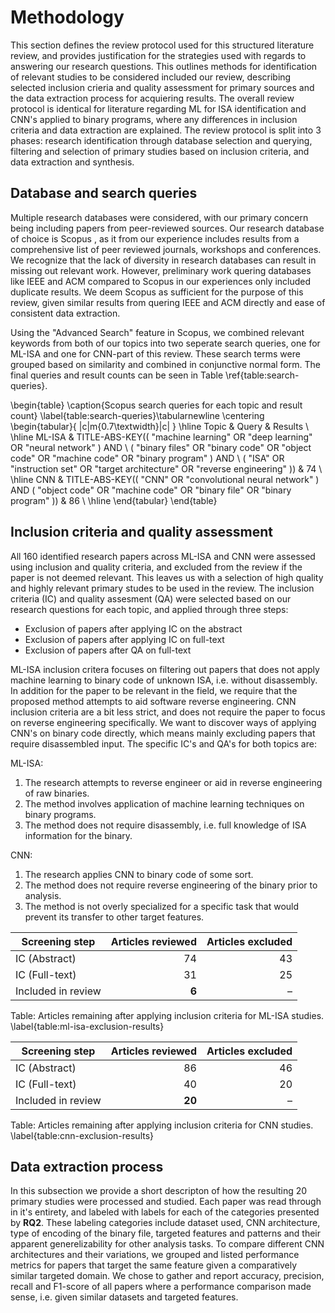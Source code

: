 # Methodology

This section defines the review protocol used for this structured literature review, and provides justification for the strategies used with regards to answering our research questions. This outlines methods for identification of relevant studies to be considered included our review, describing selected inclusion crieria and quality assessment for primary sources and the data extraction process for acquiering results. The overall review protocol is identical for literature regarding ML for ISA identification and CNN's applied to binary programs, where any differences in inclusion criteria and data extraction are explained. The review protocol is split into 3 phases: research identification through database selection and querying, filtering and selection of primary studies based on inclusion criteria, and data extraction and synthesis.

## Database and search queries

Multiple research databases were considered, with our primary concern being including papers from peer-reviewed sources. Our research database of choice is Scopus <!-- (SOURCE?) -->, as it from our experience includes results from a comprehensive list of peer reviewed journals, workshops and conferences. We recognize that the lack of diversity in research databases can result in missing out relevant work. However, preliminary work quering databases like IEEE and ACM compared to Scopus in our experiences only included duplicate results. We deem Scopus as sufficient for the purpose of this review, given similar results from quering IEEE and ACM directly and ease of consistent data extraction.

Using the "Advanced Search" feature in Scopus, we combined relevant keywords from both of our topics into two seperate search queries, one for ML-ISA and one for CNN-part of this review. These search terms were grouped based on similarity and combined in conjunctive normal form. The final queries and result counts can be seen in Table \ref{table:search-queries}.

\begin{table}
\caption{Scopus search queries for each topic and result count}
\label{table:search-queries}\tabularnewline
\centering
\begin{tabular}{ |c|m{0.7\textwidth}|c| }
\hline
Topic & Query & Results \\
\hline
ML-ISA
& TITLE-ABS-KEY(( "machine learning" OR "deep learning" OR "neural network" ) AND \ ( "binary files" OR "binary code" OR "object code" OR "machine code" OR "binary program" ) AND \ ( "ISA" OR "instruction set" OR "target architecture" OR "reverse engineering" ))
& 74 \\
\hline
CNN
& TITLE-ABS-KEY(( "CNN" OR "convolutional neural network" ) AND ( "object code" OR "machine code" OR "binary file" OR "binary program" ))
& 86 \\
\hline
\end{tabular}
\end{table}

## Inclusion criteria and quality assessment

All 160 identified research papers across ML-ISA and CNN were assessed using inclusion and quality criteria, and excluded from the review if the paper is not deemed relevant. This leaves us with a selection of high quality and highly relevant primary studes to be used in the review. The inclusion criteria (IC) and quality assesment (QA) were selected based on our research questions for each topic, and applied through three steps:

- Exclusion of papers after applying IC on the abstract
- Exclusion of papers after applying IC on full-text
- Exclusion of papers after QA on full-text

ML-ISA inclusion critera focuses on filtering out papers that does not apply machine learning to binary code of unknown ISA, i.e. without disassembly. In addition for the paper to be relevant in the field, we require that the proposed method attempts to aid software reverse engineering. CNN inclusion criteria are a bit less strict, and does not require the paper to focus on reverse engineering specifically. We want to discover ways of applying CNN's on binary code directly, which means mainly excluding papers that require disassembled input. The specific IC's and QA's for both topics are:

<!-- **(Some mention of quality assesment would be nice ? )** -->

ML-ISA:

1. The research attempts to reverse engineer or aid in reverse engineering of raw binaries.
2. The method involves application of machine learning techniques on binary programs.
3. The method does not require disassembly, i.e. full knowledge of ISA information for the binary.

CNN:

1. The research applies CNN to binary code of some sort.
2. The method does not require reverse engineering of the binary prior to analysis.
3. The method is not overly specialized for a specific task that would prevent its transfer to other target features.

| Screening step     | Articles reviewed | Articles excluded |
| ------------------ | ----------------: | ----------------: |
| IC (Abstract)      |                74 |                43 |
| IC (Full-text)     |                31 |                25 |
| Included in review |             **6** |                 – |

Table: Articles remaining after applying inclusion criteria for ML-ISA studies. \label{table:ml-isa-exclusion-results}

| Screening step     | Articles reviewed | Articles excluded |
| ------------------ | ----------------: | ----------------: |
| IC (Abstract)      |                86 |                46 |
| IC (Full-text)     |                40 |                20 |
| Included in review |            **20** |                 – |

Table: Articles remaining after applying inclusion criteria for CNN studies. \label{table:cnn-exclusion-results}

## Data extraction process

<!-- their apperent generelizability for other analysis tasks kan kanskje være et IC?-->
<!-- TODO: ta med ML-ISA, kanskje en mention om LLM hilfe for å oppsummere og få oversikt, selv om selve analysen ikke er basert på direkte output fra claudern (leser jo før vi skriver) -->

In this subsection we provide a short descripton of how the resulting 20 primary studies were processed and studied. Each paper was read through in it's entirety, and labeled with labels for each of the categories presented by **RQ2**. These labeling categories include dataset used, CNN architecture, type of encoding of the binary file, targeted features and patterns and their apparent generelizability for other analysis tasks. To compare different CNN architectures and their variations, we grouped and listed performance metrics for papers that target the same feature given a comparatively similar targeted domain. We chose to gather and report accuracy, precision, recall and F1-score of all papers where a performance comparison made sense, i.e. given similar datasets and targeted features.
